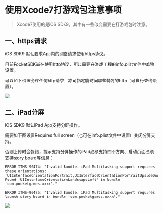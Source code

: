 # 使用Xcode7打游戏包注意事项

> Xcode7使用的是iOS SDK9，其中有一些改变需要在打游戏包时注意。

## 一、https请求

iOS SDK9 默认要求App内的网络请求使用https协议。

目前PocketSDK尚在使用http协议，所以需要在游戏工程的info.plist文件中单独设置。

可以如下设置允许任何http请求，亦可指定能访问哪些特定的http（可自行查询设置）。

![](https://camo.githubusercontent.com/0319de82a394f9d6d6a5c24c80c1f4534a0118e2/687474703a2f2f6935372e74696e797069632e636f6d2f3975713263372e6a7067)

## 二、iPad分屏

iOS SDK9 默认iPad App支持分屏操作。

需要如下图设置Requires full screen（也可在info.plist文件中设置）关闭分屏支持。

否则上传时会报错，提示支持分屏操作的iPad必须支持四个方向、启动页面必须支持story board等信息：

	ERROR ITMS-90474: "Invalid Bundle. iPad Multitasking support requires these orientations: 'UIInterfaceOrientationPortrait,UIInterfaceOrientationPortraitUpsideDown,UIInterfaceOrientationLandscapeLeft,UIInterfaceOrientationLandscapeRight'. Found 'UIInterfaceOrientationLandscapeLeft' in bundle 'com.pocketgames.xxxx'."

	ERROR ITMS-90475: "Invalid Bundle. iPad Multitasking support requires launch story board in bundle 'com.pocketgames.xxxx'."

![](http://i13.tietuku.com/7dd23c7510082a32.jpg)